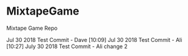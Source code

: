 # MixtapeGame
Mixtape Game Repo


Jul 30 2018 Test Commit - Dave [10:09]
Jul 30 2018 Test Commit - Ali [10:27]
July 30 2018 Test Commit - Ali change 2 
